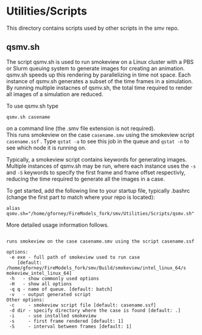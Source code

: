 # Utilities/Scripts

This directory contains scripts used by other scripts in the smv repo.

## qsmv.sh

The script qsmv.sh is used to run smokeview on a Linux cluster with a PBS or Slurm 
queuing system to generate images for creating an animation.  
qsmv.sh speeds up this rendering by parallelizing in time not space.
Each instance of qsmv.sh generates a subset of the time frames in a simulation.  
By running multiple instacnes of qsmv.sh, the total time required to render all images of a simulation are reduced.

To use qsmv.sh type

```qsmv.sh casename```

on a command line (the .smv file extension is not required).  
This runs smokeview on the case `casename.smv` using the smokeview script `casename.ssf` . 
Type `qstat -a` to see this job in the queue and `qstat -n` to see which node it is running on.

Typically, a smokeview script contains keywords for generating images.  
Multiple instances of qsmv.sh may be run, where each instance uses the `-s` and `-S` keywords
to specify the first frame and frame offset respectivly,
reducing the time required to generate all the images in a case.

To get started, add the following line to your startup file, typically .bashrc 
(change the first part to match where your repo is located):

```alias qsmv.sh="/home/gforney/FireModels_fork/smv/Utilities/Scripts/qsmv.sh"```

More detailed usage information follows.

```Usage: qsmv.sh [-e smv_command] [-q queue] casename

runs smokeview on the case casename.smv using the script casename.ssf

options:
 -e exe - full path of smokeview used to run case
    [default: /home/gforney/FireModels_fork/smv/Build/smokeview/intel_linux_64/s                                                    mokeview_intel_linux_64]
 -h   - show commonly used options
 -H   - show all options
 -q q - name of queue. [default: batch]
 -v   - output generated script
Other options:
 -c     - smokeview script file [default: casename.ssf]
 -d dir - specify directory where the case is found [default: .]
 -i     - use installed smokeview
 -s     - first frame rendered [default: 1]
 -S     - interval between frames [default: 1]
```

